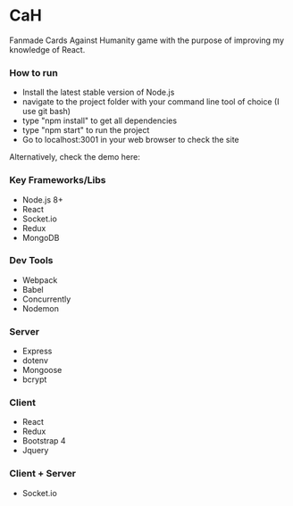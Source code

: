 # CaH

Fanmade Cards Against Humanity game with the purpose of improving my knowledge of React.

### How to run
* Install the latest stable version of Node.js
* navigate to the project folder with your command line tool of choice (I use git bash)
* type "npm install" to get all dependencies
* type "npm start" to run the project
* Go to localhost:3001 in your web browser to check the site

Alternatively, check the demo here: <ADD PUBLIC LINK HERE>

### Key Frameworks/Libs
* Node.js 8+
* React
* Socket.io
* Redux
* MongoDB

### Dev Tools
* Webpack
* Babel
* Concurrently
* Nodemon

### Server
* Express
* dotenv
* Mongoose
* bcrypt

### Client
* React
* Redux
* Bootstrap 4
* Jquery

### Client + Server
* Socket.io